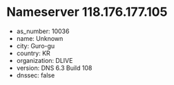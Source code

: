 # Nameserver 118.176.177.105

* as_number: 10036
* name: Unknown
* city: Guro-gu
* country: KR
* organization: DLIVE
* version: DNS 6.3 Build 108
* dnssec: false
